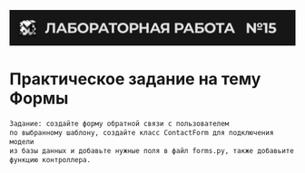 ![alt MATE Programming Lab](https://github.com/MATE-Programming/Lab_logo/blob/main/lab_15.svg?raw=true)
# Практическое задание на тему Формы
    Задание: создайте форму обратной связи с пользователем
    по выбранному шаблону, создайте класс ContactForm для подключения модели
    из базы данных и добавьте нужные поля в файл forms.py, также добавьите функцию контроллера.
    
